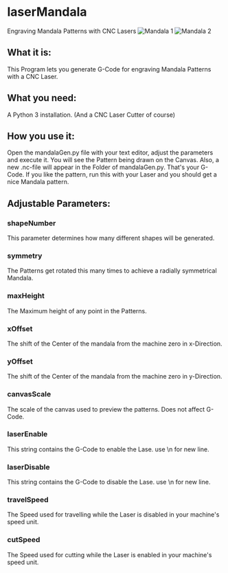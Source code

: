 # laserMandala
Engraving Mandala Patterns with CNC Lasers
![Mandala 1](https://i.imgur.com/9oIvgoR.jpg) ![Mandala 2](https://i.imgur.com/DcLne2w.jpg)
## What it is:
This Program lets you generate G-Code for engraving Mandala Patterns with a CNC Laser.
## What you need:
A Python 3 installation.
(And a CNC Laser Cutter of course)
## How you use it:
Open the mandalaGen.py file with your text editor, adjust the parameters and execute it. You will see the Pattern being drawn on the Canvas.
Also, a new .nc-file will appear in the Folder of mandalaGen.py. That's your G-Code.
If you like the pattern, run this with your Laser and you should get a nice Mandala pattern.
## Adjustable Parameters:
### shapeNumber
This parameter determines how many different shapes will be generated.
### symmetry
The Patterns get rotated this many times to achieve a radially symmetrical Mandala.
### maxHeight
The Maximum height of any point in the Patterns.
### xOffset
The shift of the Center of the mandala from the machine zero in x-Direction.
### yOffset
The shift of the Center of the mandala from the machine zero in y-Direction.
### canvasScale
The scale of the canvas used to preview the patterns. Does not affect G-Code.
### laserEnable
This string contains the G-Code to enable the Lase. use \n for new line.
### laserDisable
This string contains the G-Code to disable the Lase. use \n for new line.
### travelSpeed
The Speed used for travelling while the Laser is disabled in your machine's speed unit.
### cutSpeed
The Speed used for cutting while the Laser is enabled in your machine's speed unit.
